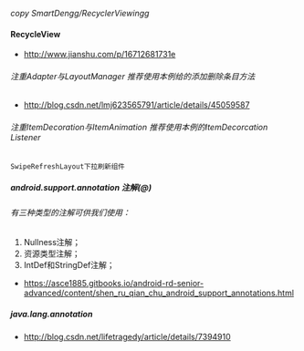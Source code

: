 *copy  SmartDengg/RecyclerViewingg*
#### RecycleView
- http://www.jianshu.com/p/16712681731e  
###### 注重Adapter与LayoutManager	推荐使用本例给的添加删除条目方法
- http://blog.csdn.net/lmj623565791/article/details/45059587	
###### 注重ItemDecoration与ItemAnimation  推荐使用本例的ItemDecorcation Listener

	SwipeRefreshLayout下拉刷新组件
	
##### android.support.annotation 注解(@)
###### 有三种类型的注解可供我们使用：
1. Nullness注解；
1. 资源类型注解；
1. IntDef和StringDef注解；

- https://asce1885.gitbooks.io/android-rd-senior-advanced/content/shen_ru_qian_chu_android_support_annotations.html
##### java.lang.annotation
- http://blog.csdn.net/lifetragedy/article/details/7394910
